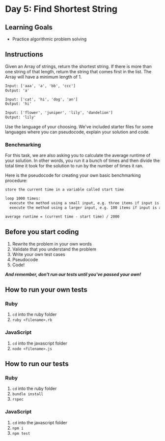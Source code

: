 # Day 5: Find Shortest String

## Learning Goals

- Practice algorithmic problem solving

## Instructions

Given an Array of strings, return the shortest string. If there is more than one
string of that length, return the string that comes first in the list. The Array
will have a minimum length of 1.

```txt
Input: ['aaa', 'a', 'bb', 'ccc']
Output: 'a'

Input: ['cat', 'hi', 'dog', 'an']
Output: 'hi'

Input: ['flower', 'juniper', 'lily', 'dandelion']
Output: 'lily'
```

Use the language of your choosing. We've included starter files for some
languages where you can pseudocode, explain your solution and code.

### Benchmarking

For this task, we are also asking you to calculate the average runtime of your
solution. In other words, you run it a bunch of times and then divide the total
time it took for the solution to run by the number of times it ran.

Here is the pseudocode for creating your own basic benchmarking procedure:

```txt
store the current time in a variable called start time

loop 1000 times:
  execute the method using a small input, e.g. three items if input is an Array
  execute the method using a larger input, e.g. 100 items if input is an Array

average runtime = (current time - start time) / 2000
```

## Before you start coding

1. Rewrite the problem in your own words
2. Validate that you understand the problem
3. Write your own test cases
4. Pseudocode
5. Code!

**_And remember, don't run our tests until you've passed your own!_**

## How to run your own tests

### Ruby

1. `cd` into the ruby folder
2. `ruby <filename>.rb`

### JavaScript

1. `cd` into the javascript folder
2. `node <filename>.js`

## How to run our tests

### Ruby

1. `cd` into the ruby folder
2. `bundle install`
3. `rspec`

### JavaScript

1. `cd` into the javascript folder
2. `npm i`
3. `npm test`
